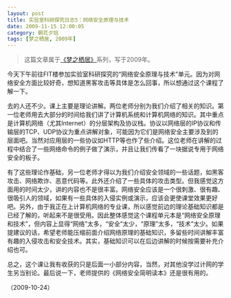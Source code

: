 ```yaml
---
layout: post
title: 实验室科研探究日志5：网络安全原理与技术
date: 2009-11-15 12:00:05
category: 朝花夕拾
tags: [梦之栖居, 2009年]
---
```


> 这篇文章属于[《梦之栖居》](/posts/where-the-dreams-reside/)系列，写于2009年。
	
<!--more-->

今天下午前往FIT楼参加实验室科研探究的“网络安全原理与技术”单元。因为对网络安全方面比较好奇，想知道黑客攻击等具体是怎么回事，所以想通过这个课程了解一下。

去的人还不少。课上主要是理论讲解。两位老师分别为我们介绍了相关的知识。第一位老师用去大部分的时间给我们讲了计算机系统和计算机网络的知识。其中重点是计算机网络（尤其Internet）的分层架构及协议栈。协议以网络层的IP协议和传输层的TCP、UDP协议为重点讲解对象，可能因为它们是网络安全主要涉及到的层面吧。当然对应用层的一些协议如HTTP等也作了些介绍。这位老师在讲解的过程中结合了一些网络命令的例子做了演示，并且让我们传看了一块据说专用于网络安全的板子。

有了这些理论作基础，另一位老师才得以为我们介绍安全领域的一些话题，如黑客攻击、网络欺诈、恶意代码等。此外还介绍了一些具体的攻击类型。但我感觉这方面用的时间太少，讲的内容也不是很丰富。网络安全应该是一个很刺激、很有趣、很吸引人的领域，如果有一些具体的入侵实例或演示，应该会更使课堂效果更好吧。另外，由于我正在上计算机网络的专业课，所以感觉前边的理论基础知识都是已经了解的，听起来不是很受用。因此整体感觉这个课程单元本是“网络安全原理和技术”，但内容上显得“网络”太多，“安全”太少，“原理”太多，“技术”太少。如果提建议的话，希望老师能压缩前面介绍网络原理的基础知识，多留些时间讲解丰富有趣的入侵攻击和安全技术。其实，基础知识可以在后边讲解的时候按需要补充介绍也可。

总之，这个课让我有收获的只是后面一小部分内容，当然，对其他没学过计网的学生另当别论。最后说一下，老师提供的《网络安全简明读本》还是很有用的。

（2009-10-24）